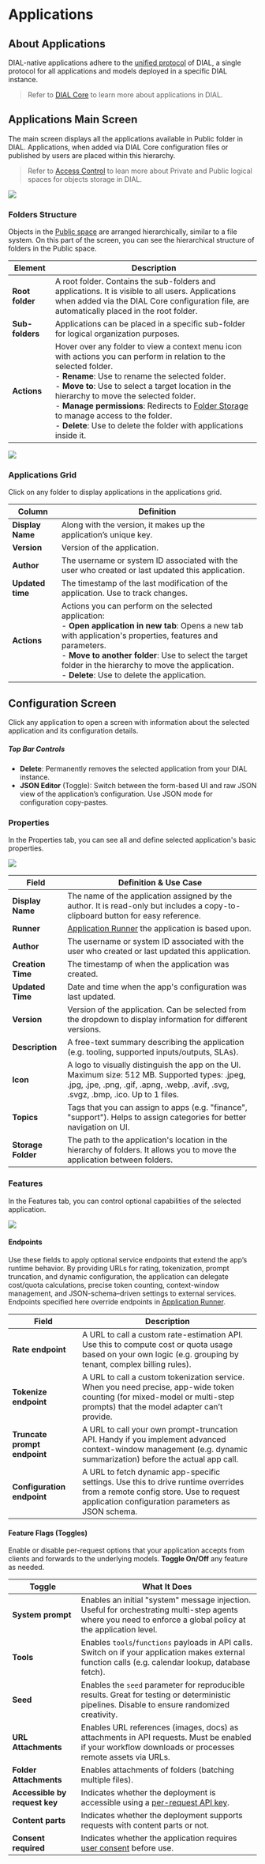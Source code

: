 # Applications

## About Applications

DIAL-native applications adhere to the [unified protocol](/docs/platform/3.core/0.about-core.md#unified-api) of DIAL, a single protocol for all applications and models deployed in a specific DIAL instance. 

> Refer to [DIAL Core](/docs/platform/3.core/7.apps.md) to learn more about applications in DIAL.

## Applications Main Screen

The main screen displays all the applications available in Public folder in DIAL. Applications, when added via DIAL Core configuration files or published by users are placed within this hierarchy.

> Refer to [Access Control](/docs/platform/3.core/2.access-control-intro.md) to lean more about Private and Public logical spaces for objects storage in DIAL. 

![ ](img/121.png)

### Folders Structure

Objects in the [Public space](/docs/platform/3.core/2.access-control-intro.md) are arranged hierarchically, similar to a file system. On this part of the screen, you can see the hierarchical structure of folders in the Public space. 


| Element | Description          |
|------------------------|--------------------------------------------|
| **Root folder**        | A root folder. Contains the sub-folders and applications. It is visible to all users. Applications when added via the DIAL Core configuration file, are automatically placed in the root folder.   |
| **Sub-folders**        | Applications can be placed in a specific sub-folder for logical organization purposes.          |
| **Actions**    | Hover over any folder to view a context menu icon with actions you can perform in relation to the selected folder.<br /> - **Rename**: Use to rename the selected folder.<br />- **Move to**: Use to select a target location in the hierarchy to move the selected folder.<br />- **Manage permissions**: Redirects to [Folder Storage](/docs/tutorials/3.admin/access-management-folders-storage.md) to manage access to the folder.<br />- **Delete**: Use to delete the folder with applications inside it.|

![ ](img/122.png)

### Applications Grid

Click on any folder to display applications in the applications grid.

| Column           | Definition          |
|------------------|-------------------------|
| **Display Name** | Along with the version, it makes up the application’s unique key.      |
| **Version**      | Version of the application.|
| **Author**       | The username or system ID associated with the user who created or last updated this application.          |
| **Updated time** | The timestamp of the last modification of the application. Use to track changes.           |
| **Actions**      | Actions you can perform on the selected application: <br /> - **Open application in new tab**: Opens a new tab with application's properties, features and parameters.  <br /> - **Move to another folder**: Use to select the target folder in the hierarchy to move the application.<br />- **Delete**: Use to delete the application. |


## Configuration Screen

Click any application to open a screen with information about the selected application and its configuration details.

##### Top Bar Controls

* **Delete**: Permanently removes the selected application from your DIAL instance.
* **JSON Editor** (Toggle): Switch between the form-based UI and raw JSON view of the application’s configuration. Use JSON mode for configuration copy-pastes.

### Properties

In the Properties tab, you can see all and define selected application's basic properties.

![](img/123.png)

| Field    | Definition & Use Case |
|----------|--------------------------|
| **Display Name**  | The name of the application assigned by the author. It is read-only but includes a copy-to-clipboard button for easy reference.    |
| **Runner**   | [Application Runner](/docs/tutorials/3.admin/builders-application-runners.md) the application is based upon. |
| **Author**  | The username or system ID associated with the user who created or last updated this application.      |
| **Creation Time** | The timestamp of when the application was created.   |
| **Updated Time** | Date and time when the app's configuration was last updated.             |
| **Version**  | Version of the application. Can be selected from the dropdown to display information for different versions.           |
| **Description**   | A free-text summary describing the application (e.g. tooling, supported inputs/outputs, SLAs).  |
| **Icon**  | A logo to visually distinguish the app on the UI. Maximum size: 512 MB. Supported types: .jpeg, .jpg, .jpe, .png, .gif, .apng, .webp, .avif, .svg, .svgz, .bmp, .ico. Up to 1 files.|
| **Topics**  | Tags that you can assign to apps (e.g. "finance", "support"). Helps to assign categories for better navigation on UI.  |
| **Storage Folder**  | The path to the application's location in the hierarchy of folders. It allows you to move the application between folders.|  


### Features

In the Features tab, you can control optional capabilities of the selected application. 

![](img/124.png)

#### Endpoints

Use these fields to apply optional service endpoints that extend the app’s runtime behavior. 
By providing URLs for rating, tokenization, prompt truncation, and dynamic configuration, the application can delegate cost/quota calculations, precise token counting, context-window management, and JSON-schema–driven settings to external services.
Endpoints specified here override endpoints in [Application Runner](/docs/tutorials/3.admin/builders-application-runners.md#properties).

| Field         | Description    |
|------------------------------|-----------------------------------------------|
| **Rate endpoint**            | A URL to call a custom rate-estimation API. Use this to compute cost or quota usage based on your own logic (e.g. grouping by tenant, complex billing rules).   |
| **Tokenize endpoint**        | A URL to call a custom tokenization service. When you need precise, app-wide token counting (for mixed-model or multi-step prompts) that the model adapter can’t provide.   |
| **Truncate prompt endpoint** | A URL to call your own prompt-truncation API. Handy if you implement advanced context-window management (e.g. dynamic summarization) before the actual app call. |
| **Configuration endpoint**   | A URL to fetch dynamic app-specific settings. Use this to drive runtime overrides from a remote config store. Use to request application configuration parameters as JSON schema.  |

#### Feature Flags (Toggles)

Enable or disable per-request options that your application accepts from clients and forwards to the underlying models. **Toggle On/Off** any feature as needed.

| Toggle         | What It Does            |
|-------------------------------|-----------------------------------------------------------------------------|
| **System prompt**             | Enables an initial "system" message injection. Useful for orchestrating multi-step agents where you need to enforce a global policy at the application level. |
| **Tools**      | Enables `tools`/`functions` payloads in API calls. Switch on if your application makes external function calls (e.g. calendar lookup, database fetch).        |
| **Seed**       | Enables the `seed` parameter for reproducible results. Great for testing or deterministic pipelines.  Disable to ensure randomized creativity. |
| **URL Attachments**           | Enables URL references (images, docs) as attachments in API requests. Must be enabled if your workflow downloads or processes remote assets via URLs.         |
| **Folder Attachments**        | Enables attachments of folders (batching multiple files).    |
| **Accessible by request key** | Indicates whether the deployment is accessible using a [per-request API key](/docs/platform/3.core/3.per-request-keys.md). |
| **Content parts**             | Indicates whether the deployment supports requests with content parts or not.  |
| **Consent required**          | Indicates whether the application requires [user consent](https://dialx.ai/dial_api#tag/User-Consent) before use.     |
